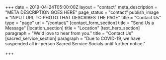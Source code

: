 +++
date = 2019-04-24T05:00:00Z
layout = "contact"
meta_description = "META DESCRIPTION GOES HERE"
page_status = "contact"
publish_image = "INPUT URL TO PHOTO THAT DESCRIBES THE PAGE"
title = "Contact Us"
type = "page"
url = "/contact/"
[contact_form_section]
title = "Send Us a Message"
[location_section]
title = "Location"
[text_hero_section]
paragraph = "We'd love to hear from you."
title = "Contact Us"
[sacred_service_section]
paragraph = "Due to COVID-19, we have suspended all in-person Sacred Service Socials until further notice."

+++
